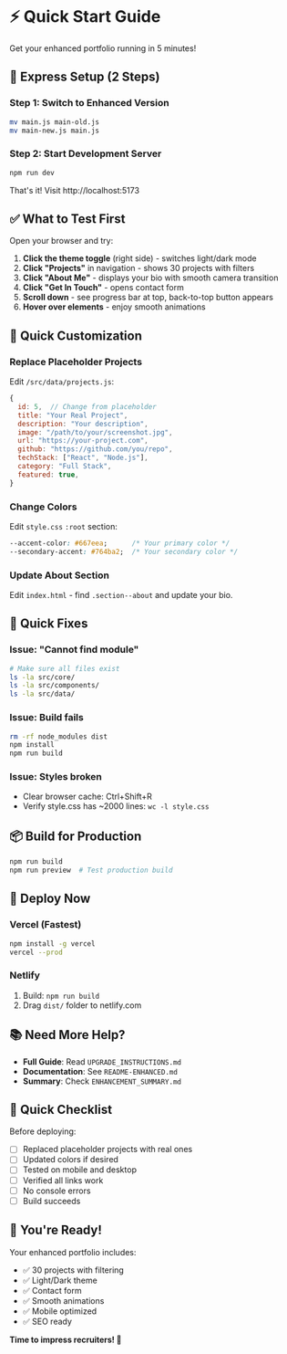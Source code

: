 # ⚡ Quick Start Guide

Get your enhanced portfolio running in 5 minutes!

## 🚀 Express Setup (2 Steps)

### Step 1: Switch to Enhanced Version
```bash
mv main.js main-old.js
mv main-new.js main.js
```

### Step 2: Start Development Server
```bash
npm run dev
```

That's it! Visit http://localhost:5173

## ✅ What to Test First

Open your browser and try:

1. **Click the theme toggle** (right side) - switches light/dark mode
2. **Click "Projects"** in navigation - shows 30 projects with filters
3. **Click "About Me"** - displays your bio with smooth camera transition
4. **Click "Get In Touch"** - opens contact form
5. **Scroll down** - see progress bar at top, back-to-top button appears
6. **Hover over elements** - enjoy smooth animations

## 🎨 Quick Customization

### Replace Placeholder Projects
Edit `/src/data/projects.js`:
```javascript
{
  id: 5,  // Change from placeholder
  title: "Your Real Project",
  description: "Your description",
  image: "/path/to/your/screenshot.jpg",
  url: "https://your-project.com",
  github: "https://github.com/you/repo",
  techStack: ["React", "Node.js"],
  category: "Full Stack",
  featured: true,
}
```

### Change Colors
Edit `style.css` `:root` section:
```css
--accent-color: #667eea;      /* Your primary color */
--secondary-accent: #764ba2;  /* Your secondary color */
```

### Update About Section
Edit `index.html` - find `.section--about` and update your bio.

## 🐛 Quick Fixes

### Issue: "Cannot find module"
```bash
# Make sure all files exist
ls -la src/core/
ls -la src/components/
ls -la src/data/
```

### Issue: Build fails
```bash
rm -rf node_modules dist
npm install
npm run build
```

### Issue: Styles broken
- Clear browser cache: Ctrl+Shift+R
- Verify style.css has ~2000 lines: `wc -l style.css`

## 📦 Build for Production

```bash
npm run build
npm run preview  # Test production build
```

## 🚢 Deploy Now

### Vercel (Fastest)
```bash
npm install -g vercel
vercel --prod
```

### Netlify
1. Build: `npm run build`
2. Drag `dist/` folder to netlify.com

## 📚 Need More Help?

- **Full Guide**: Read `UPGRADE_INSTRUCTIONS.md`
- **Documentation**: See `README-ENHANCED.md`
- **Summary**: Check `ENHANCEMENT_SUMMARY.md`

## 🎯 Quick Checklist

Before deploying:
- [ ] Replaced placeholder projects with real ones
- [ ] Updated colors if desired
- [ ] Tested on mobile and desktop
- [ ] Verified all links work
- [ ] No console errors
- [ ] Build succeeds

## 🎉 You're Ready!

Your enhanced portfolio includes:
- ✅ 30 projects with filtering
- ✅ Light/Dark theme
- ✅ Contact form
- ✅ Smooth animations
- ✅ Mobile optimized
- ✅ SEO ready

**Time to impress recruiters! 🚀**
